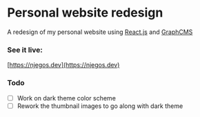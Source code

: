 # Personal website redesign

A redesign of my personal website using [React.js](https://reactjs.org/) and [GraphCMS](https://graphcms.com/)

### See it live:

[https://njegos.dev](https://njegos.dev)

### Todo

- [ ] Work on dark theme color scheme
- [ ] Rework the thumbnail images to go along with dark theme
